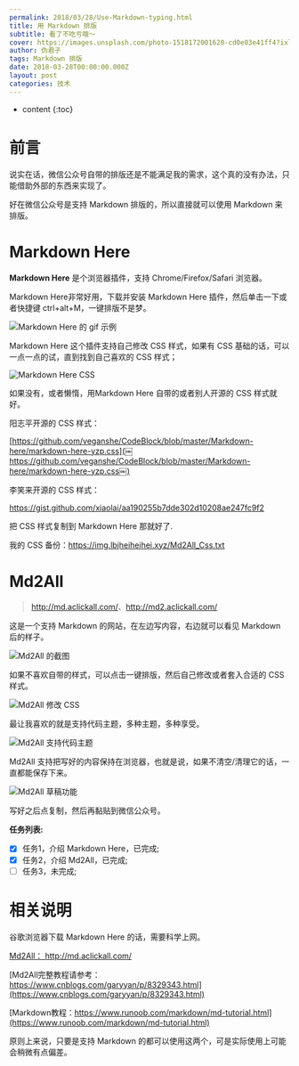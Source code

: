 ```yaml
---
permalink: 2018/03/28/Use-Markdown-typing.html
title: 用 Markdown 排版
subtitle: 看了不吃亏哦～
cover: https://images.unsplash.com/photo-1518172001620-cd0e03e41ff4?ixlib=rb-0.3.5&s=9b2b996cbae53d6b9d97e8d2629cf565&auto=format&fit=crop&w=1955&q=80
author: 伪君子
tags: Markdown 排版
date: 2018-03-28T00:00:00.000Z
layout: post
categories: 技术
---
```

* content
{:toc}


# 前言

说实在话，微信公众号自带的排版还是不能满足我的需求，这个真的没有办法，只能借助外部的东西来实现了。

好在微信公众号是支持 Markdown 排版的，所以直接就可以使用 Markdown 来排版。

# Markdown Here

**Markdown Here** 是个浏览器插件，支持 Chrome/Firefox/Safari 浏览器。

Markdown Here非常好用，下载并安装 Markdown Here 插件，然后单击一下或者快捷键 ctrl+alt+M，一键排版不是梦。

![Markdown Here 的 gif 示例](https://img.lbjheiheihei.xyz/FosW5WYE91nPo0f55oknhEhHmN_w "Markdown Here 的 gif 示例")

Markdown Here 这个插件支持自己修改 CSS 样式，如果有 CSS 基础的话，可以一点一点的试，直到找到自己喜欢的 CSS 样式；

![Markdown Here CSS](https://img.lbjheiheihei.xyz/FnO_52kYJW7qtgzkbkYFOiWafEe1 "Markdown Here CSS")

如果没有，或者懒惰，用Markdown Here 自带的或者别人开源的 CSS 样式就好。

阳志平开源的 CSS 样式：[](￼https://github.com/veganshe/CodeBlock/blob/master/Markdown-here/markdown-here-yzp.css￼)

[https://github.com/veganshe/CodeBlock/blob/master/Markdown-here/markdown-here-yzp.css](￼https://github.com/veganshe/CodeBlock/blob/master/Markdown-here/markdown-here-yzp.css￼)

李笑来开源的 CSS 样式：

<https://gist.github.com/xiaolai/aa190255b7dde302d10208ae247fc9f2>

把 CSS 样式复制到 Markdown Here 那就好了.

我的 CSS 备份：<https://img.lbjheiheihei.xyz/Md2All_Css.txt>

# Md2All

> <http://md.aclickall.com/>、<http://md2.aclickall.com/>

这是一个支持 Markdown 的网站，在左边写内容，右边就可以看见 Markdown 后的样子。

![Md2All 的截图](https://img.lbjheiheihei.xyz/FrGrs47wBmxVToJlf4es1UZ4CUXD "Md2All 的截图")

如果不喜欢自带的样式，可以点击一键排版，然后自己修改或者套入合适的   CSS 样式。

![Md2All 修改 CSS](https://img.lbjheiheihei.xyz/FgSrPbdH37wPfMBlDDoMHrX0Yq54 "Md2All 修改 CSS")

最让我喜欢的就是支持代码主题，多种主题，多种享受。

![Md2All 支持代码主题](https://img.lbjheiheihei.xyz/FhFKzKxWRS8p5rRtoFaGQukjTJXh "Md2All 支持代码主题")

Md2All 支持把写好的内容保持在浏览器，也就是说，如果不清空/清理它的话，一直都能保存下来。

![Md2All 草稿功能](https://img.lbjheiheihei.xyz/Fsdlsy5jh6VyV6PLlKvsuny50Kek "Md2All 草稿功能")

写好之后点复制，然后再黏贴到微信公众号。

**任务列表:**

- [x]  任务1，介绍 Markdown Here，已完成;
- [x] 任务2，介绍 Md2All，已完成;
- [ ]  任务3，未完成; 

# 相关说明

谷歌浏览器下载 Markdown Here 的话，需要科学上网。

[Md2All： http://md.aclickall.com/ ](http://md.aclickall.com/)

[Md2All完整教程请参考：https://www.cnblogs.com/garyyan/p/8329343.html](https://www.cnblogs.com/garyyan/p/8329343.html)

[Markdown教程：https://www.runoob.com/markdown/md-tutorial.html](https://www.runoob.com/markdown/md-tutorial.html)

原则上来说，只要是支持 Markdown 的都可以使用这两个，可是实际使用上可能会稍微有点偏差。